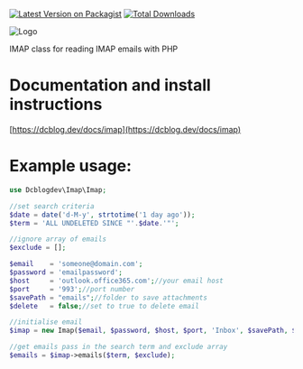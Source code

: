 [![Latest Version on Packagist](https://img.shields.io/packagist/v/dcblogdev/imap.svg?style=flat-square)](https://packagist.org/packages/dcblogdev/imap)
[![Total Downloads](https://img.shields.io/packagist/dt/dcblogdev/imap.svg?style=flat-square)](https://packagist.org/packages/dcblogdev/imap)

![Logo](https://repository-images.githubusercontent.com/74881390/3b747080-49bf-11eb-9d44-c941e96ba0e7)

IMAP class for reading IMAP emails with PHP

# Documentation and install instructions 
[https://dcblog.dev/docs/imap](https://dcblog.dev/docs/imap)

# Example usage:

```php
use Dcblogdev\Imap\Imap;

//set search criteria
$date = date('d-M-y', strtotime('1 day ago'));
$term = 'ALL UNDELETED SINCE "'.$date.'"';

//ignore array of emails
$exclude = [];

$email    = 'someone@domain.com';
$password = 'emailpassword';
$host     = 'outlook.office365.com';//your email host
$port     = '993';//port number
$savePath = "emails";//folder to save attachments
$delete   = false;//set to true to delete email

//initialise email
$imap = new Imap($email, $password, $host, $port, 'Inbox', $savePath, $delete);

//get emails pass in the search term and exclude array
$emails = $imap->emails($term, $exclude);
```

